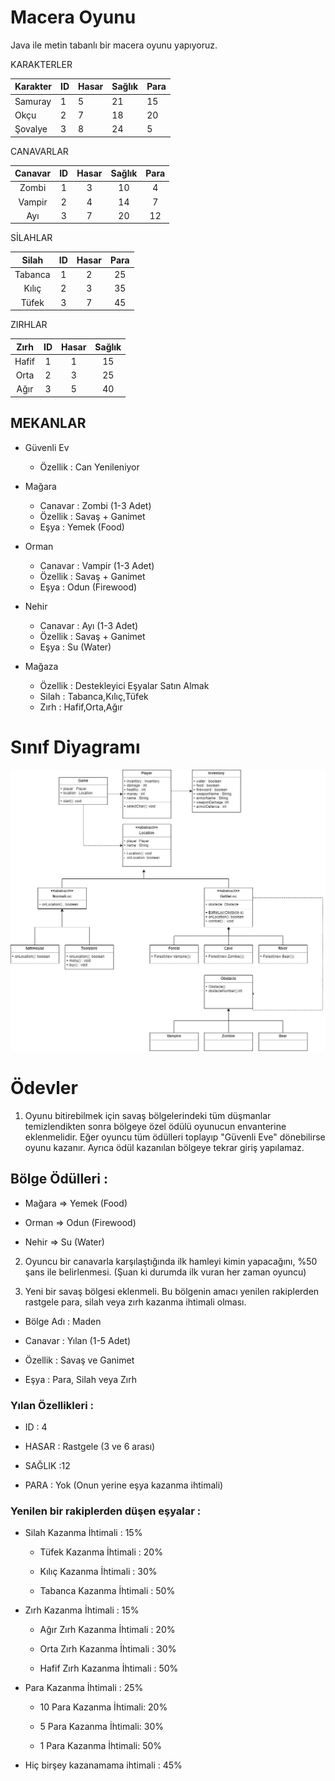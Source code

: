 
# Macera Oyunu
Java ile metin tabanlı bir macera oyunu yapıyoruz.

KARAKTERLER

| Karakter|ID   |Hasar| Sağlık  | Para|
| ------------- | ---------------- |  ------------- | ------------- | ---|
| Samuray | 1 | 5 | 21 | 15 |
| Okçu | 2 | 7 | 18 | 20 | 
| Şovalye | 3 | 8 | 24 | 5 |

CANAVARLAR

| Canavar|ID   |Hasar| Sağlık  | Para|
| :-------------: | :----------------: |  :-------------: | :-------------: | :---:|
| Zombi | 1 | 3 | 10 | 4 | 
| Vampir |2 | 4 | 14 | 7 |
| Ayı | 3 | 7 | 20 | 12 |

SİLAHLAR

| Silah |ID   |Hasar|  Para|
| :-------------: | :----------------: |  :-------------: | :-------------: |
| Tabanca  | 1 | 2 |25| 
| Kılıç |2 | 3 | 35 | 
| Tüfek | 3 | 7 | 45 |


ZIRHLAR

| Zırh |ID   |Hasar| Sağlık  |
| :-------------: | :----------------: |  :-------------: | :-------------: |
| Hafif | 1 | 1 | 15 | 
| Orta | 2 | 3 | 25 | 
| Ağır| 3 | 5 | 40 |

## MEKANLAR

- Güvenli Ev
    - Özellik : Can Yenileniyor
- Mağara

    - Canavar : Zombi (1-3 Adet)
    - Özellik : Savaş + Ganimet
    - Eşya : Yemek (Food)

- Orman

    - Canavar : Vampir (1-3 Adet)
    - Özellik : Savaş + Ganimet
    - Eşya : Odun (Firewood)

- Nehir

    - Canavar : Ayı (1-3 Adet)
    - Özellik : Savaş + Ganimet
    - Eşya : Su (Water)

- Mağaza
    - Özellik : Destekleyici Eşyalar Satın Almak
    - Silah : Tabanca,Kılıç,Tüfek
    - Zırh : Hafif,Orta,Ağır

# Sınıf Diyagramı

![class-diagram](class-diagram.jpg)

# Ödevler

1. Oyunu bitirebilmek için savaş bölgelerindeki tüm düşmanlar temizlendikten sonra bölgeye özel ödülü oyunucun
   envanterine eklenmelidir. Eğer oyuncu tüm ödülleri toplayıp "Güvenli Eve" dönebilirse oyunu kazanır. Ayrıca ödül
   kazanılan bölgeye tekrar giriş yapılamaz.

## Bölge Ödülleri :

- Mağara => Yemek (Food)

- Orman => Odun (Firewood)

- Nehir => Su (Water)

2. Oyuncu bir canavarla karşılaştığında ilk hamleyi kimin yapacağını, %50 şans ile belirlenmesi. (Şuan ki durumda ilk
   vuran her zaman oyuncu)

3. Yeni bir savaş bölgesi eklenmeli. Bu bölgenin amacı yenilen rakiplerden rastgele para, silah veya zırh kazanma
   ihtimali olması.

- Bölge Adı : Maden

- Canavar : Yılan (1-5 Adet)

- Özellik : Savaş ve Ganimet

- Eşya : Para, Silah veya Zırh

### Yılan Özellikleri :

- ID : 4

- HASAR : Rastgele (3 ve 6 arası)

- SAĞLIK :12

- PARA : Yok (Onun yerine eşya kazanma ihtimali)

### Yenilen bir rakiplerden düşen eşyalar :

- Silah Kazanma İhtimali : 15%

    - Tüfek Kazanma İhtimali : 20%

    - Kılıç Kazanma İhtimali : 30%

    - Tabanca Kazanma İhtimali : 50%

- Zırh Kazanma İhtimali : 15%

    - Ağır Zırh Kazanma İhtimali : 20%

    - Orta Zırh Kazanma İhtimali : 30%

    - Hafif Zırh Kazanma İhtimali : 50%

- Para Kazanma İhtimali : 25%

    - 10 Para Kazanma İhtimali: 20%

    - 5 Para Kazanma İhtimali: 30%

    - 1 Para Kazanma İhtimali: 50%

- Hiç birşey kazanamama ihtimali : 45%